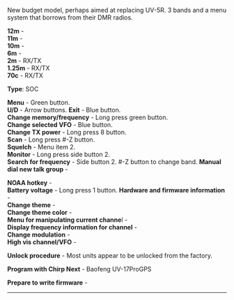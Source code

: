New budget model, perhaps aimed at replacing UV-5R. 3 bands and a menu system that borrows from their DMR radios.  

**12m** -  
**11m** -  
**10m** -  
**6m** -  
**2m** -  RX/TX  
**1.25m** -  RX/TX  
**70c** -  RX/TX  

**Type**: SOC  

**Menu** -  Green button.  
**U/D** -  Arrow buttons.
**Exit** -  Blue button.  
**Change memory/frequency** -  Long press green button.  
**Change selected VFO** -  Blue button.  
**Change TX power** -  Long press 8 button.  
**Scan** -  Long press #-Z button.  
**Squelch** -  Menu item 2.  
**Monitor** -  Long press side button 2.  
**Search for frequency** -  Side button 2.  #-Z button to change band. 
**Manual dial new talk group** -  



**NOAA hotkey** -  
**Battery voltage** -  Long press 1 button. 
**Hardware and firmware information** -  
**Change theme** -  
**Change theme color** -  
**Menu for manipulating current channe**l -  
**Display frequency information for channel** -  
**Change modulation** -  
**High vis channel/VFO** -  


**Unlock procedure** -  Most units appear to be unlocked from the factory.  

**Program with Chirp Next** -  Baofeng UV-17ProGPS  

**Prepare to write firmware** -  
***